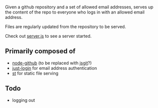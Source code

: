 Given a github repository and a set of allowed email addresses, serves up the content of the repo to everyone who logs in with an allowed email address.

Files are regularly updated from the repository to be served.

Check out [server.js](https://github.com/TehShrike/private-github-website/blob/master/server.js) to see a server started.

## Primarily composed of

- [node-github](https://github.com/mikedeboer/node-github/) (to be replaced with [jsgit](https://github.com/creationix/jsgit)?)
- [just-login](http://justlogin.xyz/) for email address authentication
- [st](https://github.com/isaacs/st) for static file serving

## Todo

- logging out
